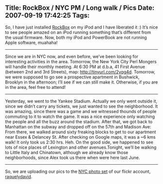 Title: RockBox / NYC PM / Long walk / Pics
Date: 2007-09-19 17:42:25
Tags: 
---
<p>So, I have just installed <a href="http://www.rockbox.org" target="_blank">RockBox</a> on my iPod and I have liberated it :) It&#8217;s nice to see people amazed on an iPod running something that&#8217;s different from the usual firmware. Now, both my iPod and PowerBook are not running Apple software, muahaha!

</p>
<hr>
<p>Since we are in NYC now, and even before, we&#8217;ve been looking for interesting activities in the area. Tomorrow, the New York City Perl Mongers will handle their monthly meeting. At 6:30 PM at d.b.a, 41 First Avenue (between 2nd and 3rd Streets), map: <a href="http://tinyurl.com/2yqg4d" target="_blank"><a href="http://tinyurl.com/2yqg4d">http://tinyurl.com/2yqg4d</a></a>. Tomorrow, we were supposed to go see a prospective apartment in Bushwick, Brooklyn in the afternoon; I&#8217;ll see if we can still make it. Otherwise, if you are in the area, feel free to attend! </p>
<hr>
<p>Yesterday, we went to the Yankee Stadium. Actually we only went outside it, since we didn&#8217;t carry any tickets, we just wanted to see the neighborhood. It was amazing, since there was a game and we witnessed thounds of people commuting to it to watch the game. It was a nice experience only watching the people and all the buzz around the stadium. After that, we got back to Manhattan on the subway and dropped off on the 57th and Madison Ave: From there, we walked around sixty freaking blocks to get to our apartment near Essex &amp; Delancey St. After checking on Google maps, it was a ~6 kms walk! It only took us 2:30 hrs. Heh. On the good side, we happened to see lots of nice places of Lexington and other avenues.Tonight, we&#8217;ll be walking to Little Italy and Chinatown, although we already know those neighborhoods, since Alex took us there when were here last June.

</p>
<hr>
<p>So, we are uploading our pics to the <a href="http://www.flickr.com/photos/raquelydavid/sets/72157602073690584/" target="_blank">NYC photo set</a> of our flickr account, <a href="http://www.flickr.com/photos/raquelydavid/" target="_blank">raquelydavid</a>. </p>
